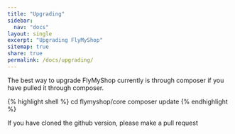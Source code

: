 ```yaml
---
title: "Upgrading"
sidebar:
  nav: "docs"
layout: single
excerpt: "Upgrading FlyMyShop"
sitemap: true
share: true
permalink: /docs/upgrading/
---
```


The best way to upgrade FlyMyShop currently is through composer if you have pulled it through composer.

{% highlight shell %}
cd flymyshop/core
composer update
{% endhighlight %}

If you have cloned the github version, please make a pull request

